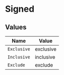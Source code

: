 # Signed


## Values

| Name        | Value       |
| ----------- | ----------- |
| `Exclusive` | exclusive   |
| `Inclusive` | inclusive   |
| `Exclude`   | exclude     |